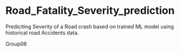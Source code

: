 # Road_Fatality_Severity_prediction
Prediciting Severity of a Road crash based on trained ML model using historical road Accidents data. 

Group06
